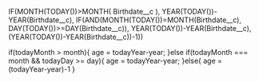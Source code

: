 IF(MONTH(TODAY())>MONTH( Birthdate__c ),
    YEAR(TODAY())-YEAR(Birthdate__c),
    IF(AND(MONTH(TODAY())=MONTH(Birthdate__c),
        DAY(TODAY())>=DAY(Birthdate__c)),
        YEAR(TODAY())-YEAR(Birthdate__c),
        (YEAR(TODAY())-YEAR(Birthdate__c))-1))

if(todayMonth > month){
    age = todayYear-year;
}else if(todayMonth === month && todayDay >= day){
    age = todayYear-year;
}else{
    age = (todayYear-year)-1
}